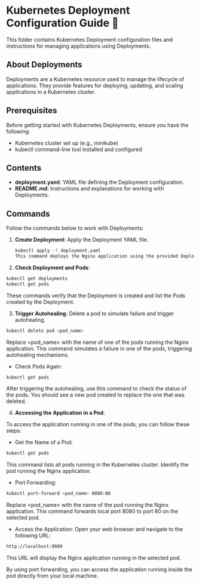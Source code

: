 # Kubernetes Deployment Configuration Guide 🚀

This folder contains Kubernetes Deployment configuration files and instructions for managing applications using Deployments.

## About Deployments

Deployments are a Kubernetes resource used to manage the lifecycle of applications. They provide features for deploying, updating, and scaling applications in a Kubernetes cluster.

## Prerequisites

Before getting started with Kubernetes Deployments, ensure you have the following:

- Kubernetes cluster set up (e.g., minikube)
- kubectl command-line tool installed and configured

## Contents

- **deployment.yaml**: YAML file defining the Deployment configuration.
- **README.md**: Instructions and explanations for working with Deployments.

## Commands

Follow the commands below to work with Deployments:

1. **Create Deployment**: Apply the Deployment YAML file.

   ```bash
   kubectl apply -f deployment.yaml
   This command deploys the Nginx application using the provided Deployment YAML file.
   ```

2. **Check Deployment and Pods**:

```bash
kubectl get deployments
kubectl get pods
```

These commands verify that the Deployment is created and list the Pods created by the Deployment.

3. **Trigger Autohealing**: Delete a pod to simulate failure and trigger autohealing.

```bash
kubectl delete pod <pod_name>
```

Replace <pod_name> with the name of one of the pods running the Nginx application. This command simulates a failure in one of the pods, triggering autohealing mechanisms.

- Check Pods Again:

```bash
kubectl get pods
```

After triggering the autohealing, use this command to check the status of the pods. You should see a new pod created to replace the one that was deleted.

4. **Accessing the Application in a Pod**:

To access the application running in one of the pods, you can follow these steps:

- Get the Name of a Pod:

```bash
kubectl get pods
```

This command lists all pods running in the Kubernetes cluster. Identify the pod running the Nginx application.

- Port Forwarding:

```bash
kubectl port-forward <pod_name> 8080:80
```

Replace <pod_name> with the name of the pod running the Nginx application. This command forwards local port 8080 to port 80 on the selected pod.

- Access the Application:
  Open your web browser and navigate to the following URL:

```bash
http://localhost:8080
```

This URL will display the Nginx application running in the selected pod.

By using port forwarding, you can access the application running inside the pod directly from your local machine.
